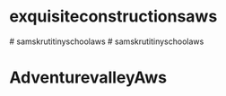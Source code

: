 # exquisiteconstructionsaws
#   s a m s k r u t i t i n y s c h o o l a w s  
 # samskrutitinyschoolaws
# AdventurevalleyAws
